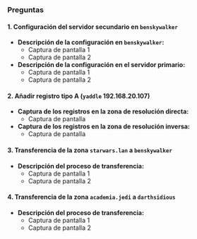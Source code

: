 ### Preguntas

#### 1. Configuración del servidor secundario en `benskywalker`
- **Descripción de la configuración en `benskywalker`:**
    - Captura de pantalla 1
    - Captura de pantalla 2
- **Descripción de la configuración en el servidor primario:**
    - Captura de pantalla 1
    - Captura de pantalla 2

#### 2. Añadir registro tipo A (`yaddle` 192.168.20.107)
- **Captura de los registros en la zona de resolución directa:**
    - Captura de pantalla
- **Captura de los registros en la zona de resolución inversa:**
    - Captura de pantalla

#### 3. Transferencia de la zona `starwars.lan` a `benskywalker`
- **Descripción del proceso de transferencia:**
    - Captura de pantalla 1
    - Captura de pantalla 2

#### 4. Transferencia de la zona `academia.jedi` a `darthsidious`
- **Descripción del proceso de transferencia:**
    - Captura de pantalla 1
    - Captura de pantalla 2